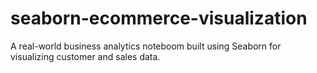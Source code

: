 # seaborn-ecommerce-visualization
A real-world business analytics noteboom built using Seaborn for visualizing customer and sales data.
